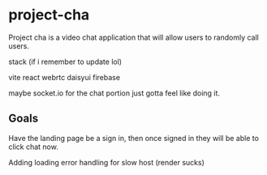 # project-cha

Project cha is a video chat application that will allow users to randomly call users.

stack (if i remember to update lol)

vite
react
webrtc
daisyui
firebase

maybe socket.io for the chat portion just gotta feel like doing it.

## Goals

Have the landing page be a sign in, then once signed in they will be able to click chat now.

Adding loading error handling for slow host (render sucks)

